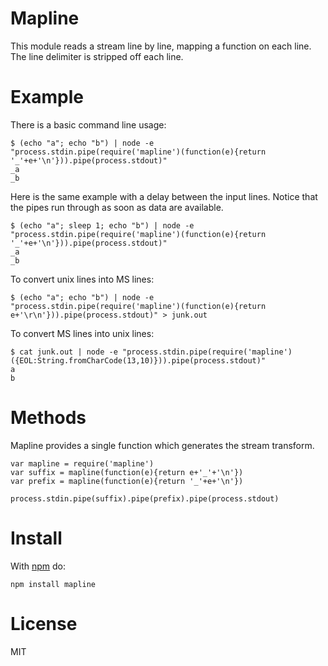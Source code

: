# Mapline

This module reads a stream line by line, mapping a function on each line.
The line delimiter is stripped off each line.

# Example

There is a basic command line usage:

```
$ (echo "a"; echo "b") | node -e "process.stdin.pipe(require('mapline')(function(e){return '_'+e+'\n'})).pipe(process.stdout)"
_a
_b
```

Here is the same example with a delay between the input lines.
Notice that the pipes run through as soon as data are available.

```
$ (echo "a"; sleep 1; echo "b") | node -e "process.stdin.pipe(require('mapline')(function(e){return '_'+e+'\n'})).pipe(process.stdout)"
_a
_b
```

To convert unix lines into MS lines:

``` 
$ (echo "a"; echo "b") | node -e "process.stdin.pipe(require('mapline')(function(e){return e+'\r\n'})).pipe(process.stdout)" > junk.out
```
 
To convert MS lines into unix lines:

```
$ cat junk.out | node -e "process.stdin.pipe(require('mapline')({EOL:String.fromCharCode(13,10)})).pipe(process.stdout)"
a 
b 
```

# Methods

Mapline provides a single function which generates the stream transform.

```
var mapline = require('mapline')
var suffix = mapline(function(e){return e+'_'+'\n'}) 
var prefix = mapline(function(e){return '_'+e+'\n'})

process.stdin.pipe(suffix).pipe(prefix).pipe(process.stdout)
```
 
# Install

With [npm](https://npmjs.org) do:

```
npm install mapline
```

# License

MIT
